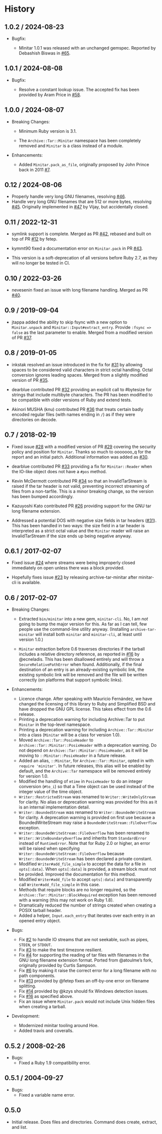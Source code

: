 # History

## 1.0.2 / 2024-08-23

- Bugfix:

  - Minitar 1.0.1 was released with an unchanged gemspec. Reported by Debashish
    Biswas in [#65][#65].

## 1.0.1 / 2024-08-08

- Bugfix:

  - Resolve a constant lookup issue. The accepted fix has been provided by Aram
    Price in [#58][#58].

## 1.0.0 / 2024-08-07

- Breaking Changes:

  - Minimum Ruby version is 3.1.

  - The `Archive::Tar::Minitar` namespace has been completely removed and
    `Minitar` is a class instead of a module.

- Enhancements:

  - Added `Minitar.pack_as_file`, originally proposed by John Prince back in
    2011 [#7][#7].

## 0.12 / 2024-08-06

- Properly handle very long GNU filenames, resolving [#46][#46].
- Handle very long GNU filenames that are 512 or more bytes, resolving
  [#45][#45]. Originally implemented in [#47][#47] by Vijay, but accidentally
  closed.

## 0.11 / 2022-12-31

- symlink support is complete. Merged as PR [#42][#42], rebased and built on top
  of PR [#12][#12] by fetep.

- kymmt90 fixed a documentation error on `Minitar.pack` in PR [#43][#43].

- This version is a soft-deprecation of all versions before Ruby 2.7, as they
  will no longer be tested in CI.

## 0.10 / 2022-03-26

- nevesenin fixed an issue with long filename handling. Merged as PR [#40][#40].

## 0.9 / 2019-09-04

- jtappa added the ability to skip fsync with a new option to `Minitar.unpack`
  and `Minitar::Input#extract_entry`. Provide `:fsync => false` as the last
  parameter to enable. Merged from a modified version of PR [#37][#37].

## 0.8 / 2019-01-05

- inkstak resolved an issue introduced in the fix for [#31][#31] by allowing
  spaces to be considered valid characters in strict octal handling. Octal
  conversion ignores leading spaces. Merged from a slightly modified version of
  PR [#35][#35].

- dearblue contributed PR [#32][#32] providing an explicit call to #bytesize for
  strings that include multibyte characters. The PR has been modified to be
  compatible with older versions of Ruby and extend tests.

- Akinori MUSHA (knu) contributed PR [#36][#36] that treats certain badly
  encoded regular files (with names ending in `/`) as if they were directories
  on decode.

## 0.7 / 2018-02-19

- Fixed issue [#28][#28] with a modified version of PR [#29][#29] covering the
  security policy and position for `Minitar`. Thanks so much to ooooooo_q for
  the report and an initial patch. Additional information was added as
  [#30][#30].

- dearblue contributed PR [#33][#33] providing a fix for `Minitar::Reader` when
  the IO-like object does not have a `#pos` method.

- Kevin McDermott contributed PR [#34][#34] so that an InvalidTarStream is
  raised if the tar header is not valid, preventing incorrect streaming of files
  from a non-tarfile. This is a minor breaking change, so the version has been
  bumped accordingly.

- Kazuyoshi Kato contributed PR [#26][#26] providing support for the GNU tar
  long filename extension.

- Addressed a potential DOS with negative size fields in tar headers
  ([#31][#31]). This has been handled in two ways: the size field in a tar
  header is interpreted as a strict octal value and the `Minitar` reader will
  raise an InvalidTarStream if the size ends up being negative anyway.

## 0.6.1 / 2017-02-07

- Fixed issue [#24][#24] where streams were being improperly closed immediately
  on open unless there was a block provided.

- Hopefully fixes issue [#23][#23] by releasing archive-tar-minitar after
  minitar-cli is available.

## 0.6 / 2017-02-07

- Breaking Changes:

  - Extracted `bin/minitar` into a new gem, `minitar-cli`. No, I am _not_ going
    to bump the major version for this. As far as I can tell, few people use the
    command-line utility anyway. (Installing `archive-tar-minitar` will install
    both `minitar` and `minitar-cli`, at least until version 1.0.)

  - `Minitar` extraction before 0.6 traverses directories if the tarball
    includes a relative directory reference, as reported in [#16][#16] by
    @ecneladis. This has been disallowed entirely and will throw a
    `SecureRelativePathError` when found. Additionally, if the final destination
    of an entry is an already-existing symbolic link, the existing symbolic link
    will be removed and the file will be written correctly (on platforms that
    support symbolic links).

- Enhancements:

  - Licence change. After speaking with Mauricio Fernández, we have changed the
    licensing of this library to Ruby and Simplified BSD and have dropped the
    GNU GPL license. This takes effect from the 0.6 release.
  - Printing a deprecation warning for including Archive::Tar to put `Minitar`
    in the top-level namespace.
  - Printing a deprecation warning for including `Archive::Tar::Minitar` into a
    class (`Minitar` will be a class for version 1.0).
  - Moved `Archive::Tar::PosixHeader` to `Archive::Tar::Minitar::PosixHeader`
    with a deprecation warning. Do not depend on
    `Archive::Tar::Minitar::PosixHeader`, as it will be moving to
    `::Minitar::PosixHeader` in a future release.
  - Added an alias, `::Minitar`, for `Archive::Tar::Minitar`, opted in with
    `require 'minitar'`. In future releases, this alias will be enabled by
    default, and the `Archive::Tar` namespace will be removed entirely for
    version 1.0.
  - Modified the handling of `mtime` in `PosixHeader` to do an integer
    conversion (`#to_i`) so that a Time object can be used instead of the
    integer value of the time object.
  - `Writer::RestrictedStream` was renamed to `Writer::WriteOnlyStream` for
    clarity. No alias or deprecation warning was provided for this as it is an
    internal implementation detail.
  - `Writer::BoundedStream` was renamed to `Writer::BoundedWriteStream` for
    clarity. A deprecation warning is provided on first use because a
    BoundedWriteStream may raise a `BoundedWriteStream::FileOverflow` exception.
  - `Writer::BoundedWriteStream::FileOverflow` has been renamed to
    `Writer::WriteBoundaryOverflow` and inherits from `StandardError` instead of
    `RuntimeError`. Note that for Ruby 2.0 or higher, an error will be raised
    when specifying `Writer::BoundedWriteStream::FileOverflow` because
    `Writer::BoundedWriteStream` has been declared a private constant.
  - Modified `Writer#add_file_simple` to accept the data for a file in
    `opts[:data]`. When `opts[:data]` is provided, a stream block must not be
    provided. Improved the documentation for this method.
  - Modified `Writer#add_file` to accept `opts[:data]` and transparently call
    `Writer#add_file_simple` in this case.
  - Methods that require blocks are no longer required, so the
    `Archive::Tar::Minitar::BlockRequired` exception has been removed with a
    warning (this may not work on Ruby 1.8).
  - Dramatically reduced the number of strings created when creating a POSIX
    tarball header.
  - Added a helper, `Input.each_entry` that iterates over each entry in an
    opened entry object.

- Bugs:

  - Fix [#2][#2] to handle IO streams that are not seekable, such as pipes,
    `STDIN`, or `STDOUT`.
  - Fix [#3][#3] to make the test timezone resilient.
  - Fix [#4][#4] for supporting the reading of tar files with filenames in the
    GNU long filename extension format. Ported from @atoulme’s fork, originally
    provided by Curtis Sampson.
  - Fix [#6][#6] by making it raise the correct error for a long filename with
    no path components.
  - Fix [#13][#13] provided by @fetep fixes an off-by-one error on filename
    splitting.
  - Fix [#14][#14] provided by @kzys should fix Windows detection issues.
  - Fix [#16][#16] as specified above.
  - Fix an issue where `Minitar.pack` would not include Unix hidden files when
    creating a tarball.

- Development:

  - Modernized minitar tooling around Hoe.
  - Added travis and coveralls.

## 0.5.2 / 2008-02-26

- Bugs:
  - Fixed a Ruby 1.9 compatibility error.

## 0.5.1 / 2004-09-27

- Bugs:
  - Fixed a variable name error.

## 0.5.0

- Initial release. Does files and directories. Command does create, extract, and
  list.

[#2]: https://github.com/halostatue/minitar/issues/2
[#3]: https://github.com/halostatue/minitar/issues/3
[#4]: https://github.com/halostatue/minitar/issues/4
[#6]: https://github.com/halostatue/minitar/issues/6
[#7]: https://github.com/halostatue/minitar/issues/7
[#12]: https://github.com/halostatue/minitar/pull/12
[#13]: https://github.com/halostatue/minitar/issues/13
[#14]: https://github.com/halostatue/minitar/issues/14
[#16]: https://github.com/halostatue/minitar/issues/16
[#23]: https://github.com/halostatue/minitar/issues/23
[#24]: https://github.com/halostatue/minitar/issues/24
[#26]: https://github.com/halostatue/minitar/issues/27
[#28]: https://github.com/halostatue/minitar/issues/28
[#29]: https://github.com/halostatue/minitar/pull/29
[#30]: https://github.com/halostatue/minitar/issues/30
[#31]: https://github.com/halostatue/minitar/issues/31
[#32]: https://github.com/halostatue/minitar/pull/32
[#33]: https://github.com/halostatue/minitar/pull/33
[#34]: https://github.com/halostatue/minitar/pull/34
[#35]: https://github.com/halostatue/minitar/pull/35
[#36]: https://github.com/halostatue/minitar/pull/36
[#37]: https://github.com/halostatue/minitar/pull/37
[#40]: https://github.com/halostatue/minitar/pull/40
[#42]: https://github.com/halostatue/minitar/pull/42
[#43]: https://github.com/halostatue/minitar/pull/43
[#45]: https://github.com/halostatue/minitar/issues/45
[#46]: https://github.com/halostatue/minitar/issues/46
[#47]: https://github.com/halostatue/minitar/pull/47
[#58]: https://github.com/halostatue/minitar/issues/58
[#65]: https://github.com/halostatue/minitar/issues/65
